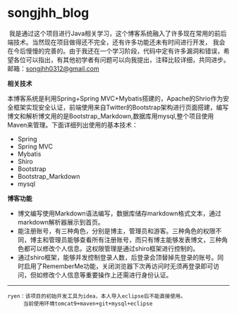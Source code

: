 # songjhh_blog

 我是通过这个项目进行Java相关学习，这个博客系统融入了许多现在常用的前后端技术。当然现在项目做得还不完全，还有许多功能还未有时间进行开发，
 我会在今后慢慢的完善的。由于我还在一个学习阶段，代码中定有许多漏洞和错误，希望各位可以指出，有其他初学者有问题可以向我提出，注释比较详细，共同进步。
 邮箱：songjhh0312@gmail.com

**相关技术**

本博客系统是利用Spring+Spring MVC+Mybatis搭建的，Apache的Shrio作为安全框架实现安全认证，前端使用来自Twitter的Bootstrap架构进行页面搭建，编写
博文和解析博文用的是Bootstrap_Markdown,数据库用mysql,整个项目使用Maven来管理。下面详细列出使用的基本技术：
- Spring
- Spring MVC
- Mybatis
- Shiro
- Bootstrap
- Bootstrap_Markdown
- mysql
 
 
**博客功能**
 
- 博文编写使用Markdown语法编写，数据库储存markdown格式文本，通过markdown解析器展示到首页。
- 能注册账号，有三种角色，分别是博主，管理员和游客。三种角色的权限不同，博主和管理员能够查看所有注册账号，而只有博主能够发表博文，三种角色都可以修改个人信息。这权限管理是通过shiro框架进行控制的。
- 通过shiro框架，能够并发控制登录人数，后登录会顶替掉先登录的账号。同时启用了RememberMe功能，关闭浏览器下次再访问时无须再登录即可访问，但如修改个人信息等重要操作上还需进行身份认证。

-----------
	ryen：该项目的初始开发工具为idea，本人导入eclipse后不能直接使用。
		 当前使用环境tomcat9+maven+git+mysql+eclipse
